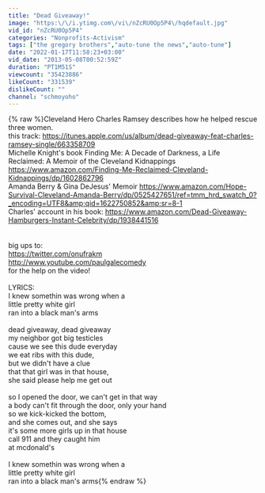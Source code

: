 ```yaml
---
title: "Dead Giveaway!"
image: "https:\/\/i.ytimg.com\/vi\/nZcRU0Op5P4\/hqdefault.jpg"
vid_id: "nZcRU0Op5P4"
categories: "Nonprofits-Activism"
tags: ["the gregory brothers","auto-tune the news","auto-tune"]
date: "2022-01-17T11:58:23+03:00"
vid_date: "2013-05-08T00:52:59Z"
duration: "PT1M51S"
viewcount: "35423886"
likeCount: "331539"
dislikeCount: ""
channel: "schmoyoho"
---
```

{% raw %}Cleveland Hero Charles Ramsey describes how he helped rescue three women.<br />this track: <a rel="nofollow" target="blank" href="https://itunes.apple.com/us/album/dead-giveaway-feat-charles-ramsey-single/663358709">https://itunes.apple.com/us/album/dead-giveaway-feat-charles-ramsey-single/663358709</a><br />Michelle Knight's book Finding Me: A Decade of Darkness, a Life Reclaimed: A Memoir of the Cleveland Kidnappings <a rel="nofollow" target="blank" href="https://www.amazon.com/Finding-Me-Reclaimed-Cleveland-Kidnappings/dp/1602862796">https://www.amazon.com/Finding-Me-Reclaimed-Cleveland-Kidnappings/dp/1602862796</a><br />Amanda Berry &amp; Gina DeJesus' Memoir <a rel="nofollow" target="blank" href="https://www.amazon.com/Hope-Survival-Cleveland-Amanda-Berry/dp/0525427651/ref=tmm_hrd_swatch_0?_encoding=UTF8&amp;qid=1622750852&amp;sr=8-1">https://www.amazon.com/Hope-Survival-Cleveland-Amanda-Berry/dp/0525427651/ref=tmm_hrd_swatch_0?_encoding=UTF8&amp;qid=1622750852&amp;sr=8-1</a><br />Charles' account in his book: <a rel="nofollow" target="blank" href="https://www.amazon.com/Dead-Giveaway-Hamburgers-Instant-Celebrity/dp/1938441516">https://www.amazon.com/Dead-Giveaway-Hamburgers-Instant-Celebrity/dp/1938441516</a><br /><br /><br />big ups to:<br /><a rel="nofollow" target="blank" href="https://twitter.com/onufrakm">https://twitter.com/onufrakm</a><br /><a rel="nofollow" target="blank" href="http://www.youtube.com/paulgalecomedy">http://www.youtube.com/paulgalecomedy</a><br />for the help on the video!<br /><br />LYRICS:<br />I knew somethin was wrong when a <br />little pretty white girl <br />ran into a black man's arms<br /><br />dead giveaway, dead giveaway<br />my neighbor got big testicles <br />cause we see this dude everyday<br />we eat ribs with this dude, <br />but we didn't have a clue<br />that that girl was in that house, <br />she said please help me get out<br /><br />so I opened the door, we can't get in that way<br />a body can't fit through the door, only your hand<br />so we kick-kicked the bottom, <br />and she comes out, and she says <br />it's some more girls up in that house <br />call 911 and they caught him <br />at mcdonald's<br /><br />I knew somethin was wrong when a <br />little pretty white girl <br />ran into a black man's arms{% endraw %}
